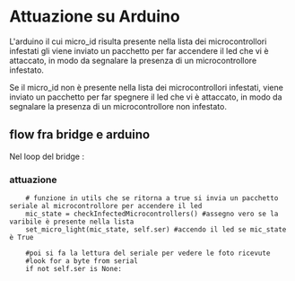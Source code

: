 # Attuazione su Arduino

L'arduino il cui micro_id risulta presente nella lista dei microcontrollori infestati gli viene inviato un pacchetto per far accendere il led che vi è attaccato, in modo da segnalare la presenza di un microcontrollore infestato.

Se il micro_id non è presente nella lista dei microcontrollori infestati, viene inviato un pacchetto per far spegnere il led che vi è attaccato, in modo da segnalare la presenza di un microcontrollore non infestato.

## flow fra bridge e arduino

Nel loop del bridge :

### attuazione
			
        # funzione in utils che se ritorna a true si invia un pacchetto seriale al microcontrollore per accendere il led
        mic_state = checkInfectedMicrocontrollers() #assegno vero se la varibile è presente nella lista 
        set_micro_light(mic_state, self.ser) #accendo il led se mic_state è True
            
        #poi si fa la lettura del seriale per vedere le foto ricevute
        #look for a byte from serial
        if not self.ser is None:

